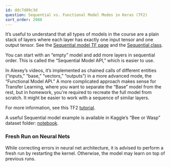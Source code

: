 ```yaml
---
id: ddc7d09c3d
question: Sequential vs. Functional Model Modes in Keras (TF2)
sort_order: 2980
---
```


It’s useful to understand that all types of models in the course are a plain stack of layers where each layer has exactly one input tensor and one output tensor. See the [Sequential model TF page](https://www.tensorflow.org/guide/keras/sequential_model) and the [Sequential class](https://keras.io/api/models/sequential/).

You can start with an “empty” model and add more layers in sequential order. This is called the “Sequential Model API,” which is easier to use.

In Alexey’s videos, it’s implemented as chained calls of different entities (“inputs,” “base,” “vectors,” “outputs”) in a more advanced mode, the “Functional Model API.” A more complicated approach makes sense for Transfer Learning, where you want to separate the “Base” model from the rest, but in homework, you're required to recreate the full model from scratch. It might be easier to work with a sequence of similar layers.

For more information, see this TF2 [tutorial](https://machinelearningmastery.com/tensorflow-tutorial-deep-learning-with-tf-keras/).

A useful Sequential model example is available in Kaggle’s “Bee or Wasp” dataset folder: [notebook](https://www.kaggle.com/code/tammygusmao/bee-or-wasp-from-scratch-to-transfer-learning).

### Fresh Run on Neural Nets

While correcting errors in neural net architecture, it is advised to perform a fresh run by restarting the kernel. Otherwise, the model may learn on top of previous runs.